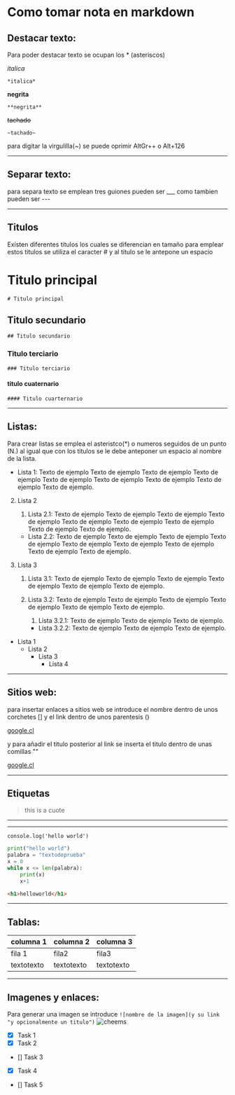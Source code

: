 # Como tomar nota en markdown
## Destacar texto:

Para poder destacar texto se ocupan los * (asteriscos)

*italica*

    *italica*

**negrita**

    **negrita**

~~tachado~~

    ~tachado~

para digitar la virgulilla(~) se puede oprimir AltGr++ o Alt+126

___

## Separar texto:
para separa texto se emplean tres guiones
pueden ser ___ como tambien pueden ser ---
___

## Titulos
Existen diferentes titulos los cuales se diferencian en tamaño
para emplear estos titulos se utiliza el caracter # y al titulo se le antepone un espacio

# Titulo principal
    # Titulo principal

## Titulo secundario
    ## Titulo secundario

### Titulo terciario
    ### Titulo terciario

#### titulo cuaternario
    #### Titulo cuarternario
___
## Listas:
Para crear listas se emplea el asteristco(*) o numeros seguidos de un punto (N.) al igual que con los titulos se le debe anteponer un espacio al nombre de la lista.
* Lista 1:
Texto de ejemplo Texto de ejemplo Texto de ejemplo Texto de ejemplo Texto de ejemplo Texto de ejemplo Texto de ejemplo Texto de ejemplo Texto de ejemplo.

2. Lista 2
    1. Lista 2.1:
    Texto de ejemplo Texto de ejemplo Texto de ejemplo Texto de ejemplo Texto de ejemplo Texto de ejemplo Texto de ejemplo Texto de ejemplo Texto de ejemplo.
    * Lista 2.2:
    Texto de ejemplo Texto de ejemplo Texto de ejemplo Texto de ejemplo Texto de ejemplo Texto de ejemplo Texto de ejemplo Texto de ejemplo Texto de ejemplo.

3. Lista 3
    1. Lista 3.1:
    Texto de ejemplo Texto de ejemplo Texto de ejemplo Texto de ejemplo Texto de ejemplo Texto de ejemplo.
    
    2. Lista 3.2:
    Texto de ejemplo Texto de ejemplo Texto de ejemplo Texto de ejemplo Texto de ejemplo Texto de ejemplo.

        1. Lista 3.2.1:
        Texto de ejemplo Texto de ejemplo Texto de ejemplo.

        * Lista 3.2.2:
        Texto de ejemplo Texto de ejemplo Texto de ejemplo.


* Lista 1
    * Lista 2
        * Lista 3
            * Lista 4
___
## Sitios web:

para insertar enlaces a sitios web se introduce el nombre dentro de unos corchetes [] y el link dentro de unos parentesis ()

[google.cl](https:://www.google.cl)

y para añadir el titulo posterior al link se inserta el titulo dentro de unas comillas ""

[google.cl](https:://www.google.cl "google")
___
## Etiquetas
>this is a cuote
---
___
`console.log('hello world')`

```python
print("hello world")
palabra = "textodeprueba"
x = 0
while x <= len(palabra):
    print(x)
    x+1
```

```html
<h1>helloworld</h1>
```
---
## Tablas:

|   columna 1   |   columna 2   |   columna 3   |
|       -       |       -       |       -       |
|   fila 1      |     fila2     |       fila3   |
| textotexto    | textotexto    | textotexto    |

---
## Imagenes y enlaces:

Para generar una imagen se introduce 
`![nombre de la imagen](y su link "y opcionalmente un titulo")`
![cheems](https://e.rpp-noticias.io/normal/2020/05/28/254125_948850.jpg "cheems+swholedoge")

<!-- github markdown-->
* [x] Task 1
* [x] Task 2
* [] Task 3
* [x] Task 4
* [] Task 5






